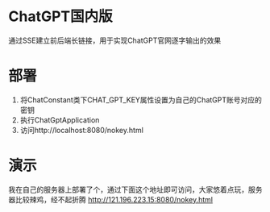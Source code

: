 # ChatGPT国内版
通过SSE建立前后端长链接，用于实现ChatGPT官网逐字输出的效果

# 部署
1. 将ChatConstant类下CHAT_GPT_KEY属性设置为自己的ChatGPT账号对应的密钥
2. 执行ChatGptApplication
3. 访问http://localhost:8080/nokey.html

# 演示
我在自己的服务器上部署了个，通过下面这个地址即可访问，大家悠着点玩，服务器比较辣鸡，经不起折腾
http://121.196.223.15:8080/nokey.html
